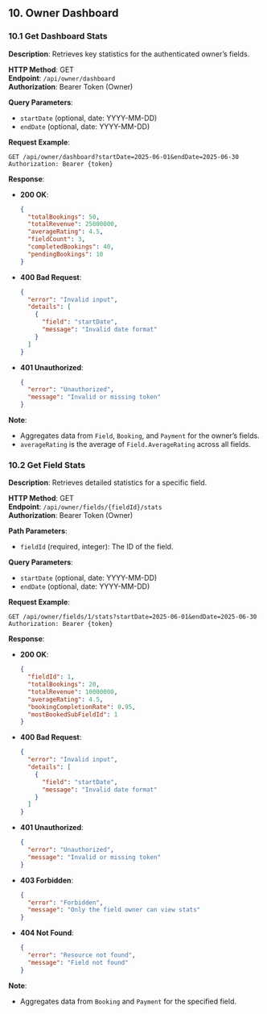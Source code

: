 ## 10. Owner Dashboard

### 10.1 Get Dashboard Stats

**Description**: Retrieves key statistics for the authenticated owner’s fields.

**HTTP Method**: GET  
**Endpoint**: `/api/owner/dashboard`  
**Authorization**: Bearer Token (Owner)

**Query Parameters**:

- `startDate` (optional, date: YYYY-MM-DD)
- `endDate` (optional, date: YYYY-MM-DD)

**Request Example**:

```http
GET /api/owner/dashboard?startDate=2025-06-01&endDate=2025-06-30
Authorization: Bearer {token}
```

**Response**:

- **200 OK**:

  ```json
  {
    "totalBookings": 50,
    "totalRevenue": 25000000,
    "averageRating": 4.5,
    "fieldCount": 3,
    "completedBookings": 40,
    "pendingBookings": 10
  }
  ```

- **400 Bad Request**:

  ```json
  {
    "error": "Invalid input",
    "details": [
      {
        "field": "startDate",
        "message": "Invalid date format"
      }
    ]
  }
  ```

- **401 Unauthorized**:
  ```json
  {
    "error": "Unauthorized",
    "message": "Invalid or missing token"
  }
  ```

**Note**:

- Aggregates data from `Field`, `Booking`, and `Payment` for the owner’s fields.
- `averageRating` is the average of `Field.AverageRating` across all fields.

### 10.2 Get Field Stats

**Description**: Retrieves detailed statistics for a specific field.

**HTTP Method**: GET  
**Endpoint**: `/api/owner/fields/{fieldId}/stats`  
**Authorization**: Bearer Token (Owner)

**Path Parameters**:

- `fieldId` (required, integer): The ID of the field.

**Query Parameters**:

- `startDate` (optional, date: YYYY-MM-DD)
- `endDate` (optional, date: YYYY-MM-DD)

**Request Example**:

```http
GET /api/owner/fields/1/stats?startDate=2025-06-01&endDate=2025-06-30
Authorization: Bearer {token}
```

**Response**:

- **200 OK**:

  ```json
  {
    "fieldId": 1,
    "totalBookings": 20,
    "totalRevenue": 10000000,
    "averageRating": 4.5,
    "bookingCompletionRate": 0.95,
    "mostBookedSubFieldId": 1
  }
  ```

- **400 Bad Request**:

  ```json
  {
    "error": "Invalid input",
    "details": [
      {
        "field": "startDate",
        "message": "Invalid date format"
      }
    ]
  }
  ```

- **401 Unauthorized**:

  ```json
  {
    "error": "Unauthorized",
    "message": "Invalid or missing token"
  }
  ```

- **403 Forbidden**:

  ```json
  {
    "error": "Forbidden",
    "message": "Only the field owner can view stats"
  }
  ```

- **404 Not Found**:
  ```json
  {
    "error": "Resource not found",
    "message": "Field not found"
  }
  ```

**Note**:

- Aggregates data from `Booking` and `Payment` for the specified field.
